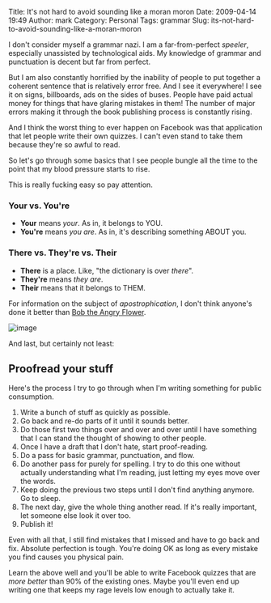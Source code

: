Title: It's not hard to avoid sounding like a moran moron
Date: 2009-04-14 19:49
Author: mark
Category: Personal
Tags: grammar
Slug: its-not-hard-to-avoid-sounding-like-a-moran-moron

I don't consider myself a grammar nazi. I am a far-from-perfect
*speeler*, especially unassisted by technological aids. My knowledge of
grammar and punctuation is decent but far from perfect.

But I am also constantly horrified by the inability of people to put
together a coherent sentence that is relatively error free. And I see it
everywhere! I see it on signs, billboards, ads on the sides of buses.
People have paid actual money for things that have glaring mistakes in
them! The number of major errors making it through the book publishing
process is constantly rising.

And I think the worst thing to ever happen on Facebook was that
application that let people write their own quizzes. I can't even stand
to take them because they're so awful to read.

So let's go through some basics that I see people bungle all the time to
the point that my blood pressure starts to rise.

This is really fucking easy so pay attention.

### Your vs. You're



-   **Your** means *your*. As in, it belongs to YOU.
-   **You're** means *you are*. As in, it's describing something ABOUT
    you.



### There vs. They're vs. Their



-   **There** is a place. Like, "the dictionary is over *there*".
-   **They're** means *they are*.
-   **Their** means that it belongs to THEM.



For information on the subject of *apostrophication*, I don't think
anyone's done it better than [Bob the Angry Flower][].

![image][]

And last, but certainly not least:

## Proofread your stuff



Here's the process I try to go through when I'm writing something for
public consumption.

1.  Write a bunch of stuff as quickly as possible.
2.  Go back and re-do parts of it until it sounds better.
3.  Do those first two things over and over and over until I have
    something that I can stand the thought of showing to other people.
4.  Once I have a draft that I don't hate, start proof-reading.
5.  Do a pass for basic grammar, punctuation, and flow.
6.  Do another pass for purely for spelling. I try to do this one
    without actually understanding what I'm reading, just letting my
    eyes move over the words.
7.  Keep doing the previous two steps until I don't find anything
    anymore. Go to sleep.
8.  The next day, give the whole thing another read. If it's really
    important, let someone else look it over too.
9.  Publish it!



Even with all that, I still find mistakes that I missed and have to go
back and fix. Absolute perfection is tough. You're doing OK as long as
every mistake you find causes you physical pain.

Learn the above well and you'll be able to write Facebook quizzes that
are *more better* than 90% of the existing ones. Maybe you'll even end
up writing one that keeps my rage levels low enough to actually take it.

  [Bob the Angry Flower]: https://www.angryflower.com/
  [image]: https://farm4.static.flickr.com/3560/3442075253_3dec58570f_o.gif
